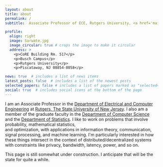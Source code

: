 ```yaml
---
layout: about
title: about
permalink: /
subtitle:  Associate Professor of ECE, Rutgers University, <a href='mailto:anand.sarwate@rutgers.edu'>anand.sarwate@rutgers.edu</a>

profile:
  align: right
  image: Sarwate.jpg
  image_circular: true # crops the image to make it circular
  address: >
    <p>CoRE Building Rm. 517</p>
    <p>Busch Campus</p>
    <p>Rutgers University</p>
    <p>Piscataway, NJ 08854-8058</p>

news: true  # includes a list of news items
latest_posts: false  # includes a list of the newest posts
selected_papers: false # includes a list of papers marked as "selected={true}"
social: true  # includes social icons at the bottom of the page
---
```



I am an Associate Professor in the [Department of Electrical and Computer Engineering](https://www.ece.rutgers.edu/) 
at [Rutgers, The State University of New Jersey](https://www.rutgers.edu/). 
I also am a member of the graduate faculty in the [Department of Computer Science](https://www.cs.rutgers.edu/) 
and the [Department of Statistics](https://www.stat.rutgers.edu/).
I like to work on problems that involve probability, mathematical statistics,  
and optimization, with applications in information theory, communication, 
signal processing, and machine learning. I'm particularly interested in
how these things intersect in the context of distributed/decentralized
systems with constraints like privacy, bandwidth, latency, power, and so on.

This page is still somewhat under construction. I anticipate that will
be the state for quite a while.